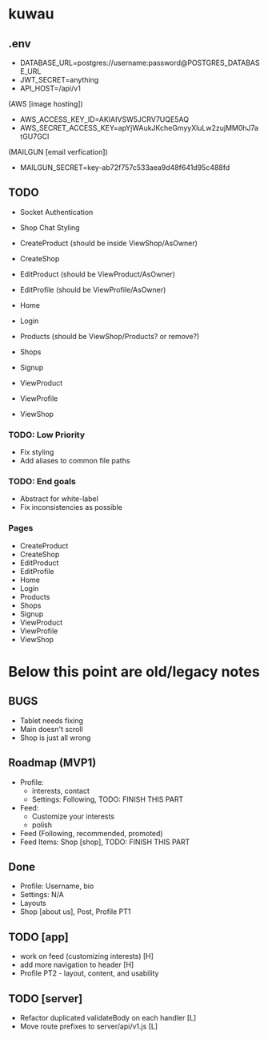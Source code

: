 # kuwau

## .env

- DATABASE_URL=postgres://username:password@POSTGRES_DATABASE_URL
- JWT_SECRET=anything
- API_HOST=/api/v1

(AWS [image hosting])
- AWS_ACCESS_KEY_ID=AKIAIVSW5JCRV7UQE5AQ
- AWS_SECRET_ACCESS_KEY=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

(MAILGUN [email verfication])
- MAILGUN_SECRET=key-ab72f757c533aea9d48f641d95c488fd

## TODO

- Socket Authentication
- Shop Chat Styling

- CreateProduct (should be inside ViewShop/AsOwner)
- CreateShop
- EditProduct (should be ViewProduct/AsOwner)
- EditProfile (should be ViewProfile/AsOwner)
- Home
- Login
- Products (should be ViewShop/Products? or remove?)
- Shops
- Signup
- ViewProduct
- ViewProfile
- ViewShop

### TODO: Low Priority

- Fix styling
- Add aliases to common file paths

### TODO: End goals

- Abstract for white-label
- Fix inconsistencies as possible

### Pages

- CreateProduct
- CreateShop
- EditProduct
- EditProfile
- Home
- Login
- Products
- Shops
- Signup
- ViewProduct
- ViewProfile
- ViewShop

# Below this point are old/legacy notes

## BUGS

- Tablet needs fixing
- Main doesn't scroll
- Shop is just all wrong

## Roadmap (MVP1)

- Profile:
  - interests, contact
  - Settings: Following, TODO: FINISH THIS PART
- Feed:
  - Customize your interests
  - polish
- Feed (Following, recommended, promoted)
- Feed Items: Shop [shop], TODO: FINISH THIS PART

## Done

- Profile: Username, bio
- Settings: N/A
- Layouts
- Shop [about us], Post, Profile PT1

## TODO [app]
- work on feed (customizing interests) [H]
- add more navigation to header [H]
- Profile PT2 - layout, content, and usability

## TODO [server]

* Refactor duplicated validateBody on each handler [L]
* Move route prefixes to server/api/v1.js [L]
